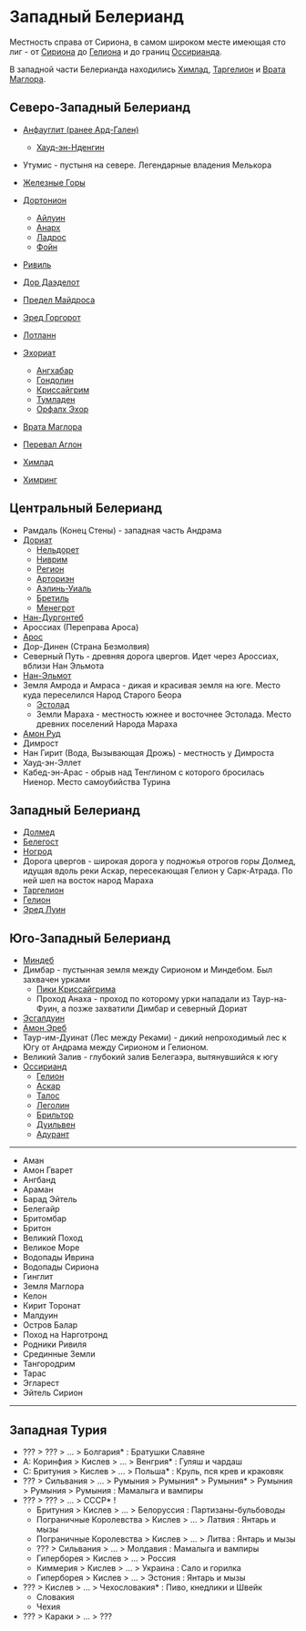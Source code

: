 # Западный Белерианд

Местность справа от Сириона, в самом широком месте имеющая сто лиг - от
[Сириона](Сирион.md) до [Гелиона](Гелион.md) и до границ
[Оссирианда](Оссирианд.md).

В западной части Белерианда находились [Химлад](Химлад.md),
[Таргелион](Таргелион.md) и [Врата Маглора](Врата%20Маглора.md).

## Северо-Западный Белерианд

*   [Анфауглит (ранее Ард-Гален)](Ард-Гален.md)
    *   [Хауд-эн-Нденгин](Хауд-эн-Нденгин.md)
*   Утумис - пустыня на севере. Легендарные владения Мелькора
*   [Железные Горы](Железные%20Горы.md)
*   [Дортонион](Дортонион.md)
    *   [Айлуин](Айлуин.md)
    *   [Анарх](Анарх.md)
    *   [Ладрос](Ладрос.md)
    *   [Фойн](Фойн.md)
*   [Ривиль](Ривиль.md)
*   [Дор Даэделот](Дор%20Даэделот.md)

*   [Предел Майдроса](Предел%20Майдроса.md)
*   [Эред Горгорот](Эред%20Горгорот.md)
*   [Лотланн](Лотланн.md)
*   [Эхориат](Эхориат.md)
    *   [Ангхабар](Ангхабар.md)
    *   [Гондолин](Гондолин.md)
    *   [Криссайгрим](Криссайгрим.md)
    *   [Тумладен](Тумладен.md)
    *   [Орфалх Эхор](Орфалх%20Эхор.md)
*   [Врата Маглора](Врата%20Маглора.md)
*   [Перевал Аглон](Перевал%20Аглон.md)
*   [Химлад](Химлад.md)
*   [Химринг](Химринг.md)

## Центральный Белерианд

*   Рамдаль (Конец Стены) - западная часть Андрама
*   [Дориат](Дориат.md)
    *   [Нельдорет](Нельдорет.md)
    *   [Ниврим](Ниврим.md)
    *   [Регион](Регион.md)
    *   [Арториэн](Арториэн.md)
    *   [Аэлинь-Уиаль](Аэлинь-Уиаль.md)
    *   [Бретиль](Бретиль.md)
    *   [Менегрот](Менегрот.md)
*   [Нан-Дургонтеб](Нан-Дургонтеб.md)
*   Ароссиах (Переправа Ароса)
*   [Арос](Арос.md)
*   Дор-Динен (Страна Безмолвия)
*   Северный Путь - древняя дорога цвергов. Идет через Ароссиах, вблизи Нан
    Эльмота
*   [Нан-Эльмот](Нан-Эльмот.md)
*   Земля Амрода и Амраса - дикая и красивая земля на юге. Место куда
    переселился Народ Старого Беора
    *   [Эстолад](Эстолад.md)
    *   Земли Мараха - местность южнее и восточнее Эстолада. Место древних
        поселений Народа Мараха 
*   [Амон Руд](Амон%20Руд.md)
*   Димрост
*   Нан Гирит (Вода, Вызывающая Дрожь) - местность у Димроста
*   Хауд-эн-Эллет
*   Кабед-эн-Арас - обрыв над Тенглином с которого бросилась Ниенор. Место
    самоубийства Турина

## Западный Белерианд

*   [Долмед](Долмед.md)
*   [Белегост](Белегост.md)
*   [Ногрод](Ногрод.md)
*   Дорога цвергов - широкая дорога у подножья отрогов горы Долмед, идущая
    вдоль реки Аскар, пересекающая Гелион у Сарк-Атрада. По ней шел на восток
    народ Мараха
*   [Таргелион](Таргелион.md)
*   [Гелион](Гелион.md)
*   [Эред Луин](Синие%20Горы.md)

## Юго-Западный Белерианд

*   [Миндеб](Миндеб.md)
*   Димбар - пустынная земля между Сирионом и Миндебом. Был захвачен урками
    *   [Пики Криссайгрима](Криссайгрим.md)
    *   Проход Анаха - проход по которому урки нападали из Таур-на-Фуин, а
        позже захватили Димбар и северный Дориат
*   [Эсгалдуин](Эсгалдуин.md)
*   [Амон Эреб](Амон%20Эреб.md)
*   Таур-им-Дуинат (Лес между Реками) - дикий непроходимый лес к Югу от Андрама
    между Сирионом и Гелионом.
*   Великий Залив - глубокий залив Белегаэра, вытянувшийся к югу
*   [Оссирианд](Оссирианд.md)
    *   [Гелион](Гелион.md)
    *   [Аскар](Аскар.md)
    *   [Талос](Талос.md)
    *   [Леголин](Леголин.md)
    *   [Брильтор](Брильтор.md)
    *   [Дуильвен](Дуильвен.md)
    *   [Адурант](Адурант.md)

----

*   Аман
*   Амон Гварет
*   Ангбанд
*   Араман
*   Барад Эйтель
*   Белегайр
*   Бритомбар
*   Бритон
*   Великий Поход
*   Великое Море
*   Водопады Иврина
*   Водопады Сириона
*   Гинглит
*   Земля Маглора
*   Келон
*   Кирит Торонат
*   Малдуин
*   Остров Балар
*   Поход на Нарготронд
*   Родники Ривиля
*   Срединные Земли
*   Тангородрим
*   Тарас
*   Эгларест
*   Эйтель Сирион

----
## Западная Турия

*   ???             >   ???         >   ... >   Болгария*       :   Братушки Славяне
*   А:  Коринфия    >   Кислев      >   ... >   Венгрия*        :   Гуляш и чардаш
*   С:  Бритуния    >   Кислев      >   ... >   Польша*         :   Круль, пся крев и краковяк
*   ???             >   Сильвания   >   ... >   Румыния     >   Румыния*        >   Румыния*        >   Румыния         >   Румыния         >   Румыния :   Мамалыга и вампиры
*   ???             >   ???         >   ... >   СССР*       !
    *   Бритуния                >   Кислев      >   ... >   Белоруссия  :   Партизаны-бульбоводы
    *   Пограничные Королевства >   Кислев      >   ... >   Латвия      :   Янтарь и мызы
    *   Пограничные Королевства >   Кислев      >   ... >   Литва       :   Янтарь и мызы
    *   ???                     >   Сильвания   >   ... >   Молдавия    :   Мамалыга и вампиры
    *   Гиперборея              >   Кислев      >   ... >   Россия
    *   Киммерия                >   Кислев      >   ... >   Украина     :   Сало и горилка
    *   Гиперборея              >   Кислев      >   ... >   Эстония     :   Янтарь и мызы
*   ???             >   Кислев      >   ... >   Чехословакия*   :   Пиво, кнедлики и Швейк
    *   Словакия
    *   Чехия
*   ???             >   Караки      >   ... >   ???
